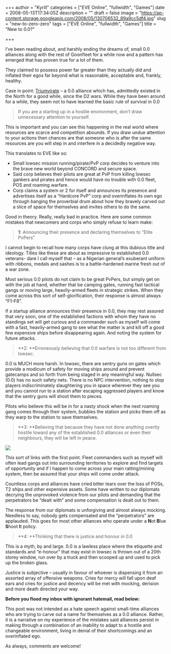 +++
author = "Kyrill"
categories = ["EVE Online", "fullwidth", "Games"]
date = 2008-05-13T17:34:05Z
description = ""
draft = false
image = "https://ap-content.storage.googleapis.com/2008/05/130706532_89a9cc5df4.jpg"
slug = "new-to-zero-zero"
tags = ["EVE Online", "fullwidth", "Games"]
title = "New to 0.0?"

+++


I’ve been reading about, and harshly ending the dreams of, small 0.0 alliances along with the rest of Goonfleet for a while now and a pattern has emerged that has proven true for a lot of them.

They claimed to possess power far greater than they actually did and inflated their egos far beyond what is reasonable, acceptable and, frankly, healthy.

Case in point: [Triumvirate](http://blog.mortworks.net/wp-admin/www.eve-triumvirate.com "Triumvirate") – a 0.0 alliance which has, admittedly existed in the North for a good while, since the D2 wars. While they have been around for a while, they seem not to have learned the basic rule of survival in 0.0

> If you are a starting up in a hostile environment, don’t draw unnecessary attention to yourself.

This is important and you can see this happening in the real world where resources are scarce and competition abounds. If you draw undue attention to your actions then chances are that someone who is after the same resources are you will step in and interfere in a decidedly negative way.

This translates to EVE like so:

- Small lowsec mission running/pirate/PvP corp decides to venture into the brave new world beyond CONCORD and secure space.
- Said corp believes their pilots are great at PvP from killing lowsec gankers and pirates and hence would have no trouble with 0.0 fleet, POS and roaming warfare.
- Corp claims a system or 2 for itself and announces its presence and advertises itself as a “Hardcore PvP” corp and overinflates its own ego through banging the proverbial drum about how they bravely carved out a slice of space for themselves and invites others to do the same.

Good in theory. Really, really bad in practice. Here are some common mistakes that newcomers and corps who simply refuse to learn make:

> **1:** Announcing their presence and declaring themselves to “Elite PvPers”

I cannot begin to recall how many corps have clung at this dubious title and ideology. Titles like these are about as impressive to established 0.0 veterans- dare I call myself that – as a Nigerian general’s exuberant uniform with ribbons, medals and sashes is to a battle-hardened marine fresh out of a war zone.

Most serious 0.0 pilots do not claim to be great PvPers, but simply get on with the job at hand, whether that be camping gates, running fast tactical gangs or moving large, heavily-armed fleets in strategic strikes. When they come across this sort of self-glorification, their response is almost always “F1-F8”.

If a startup alliance announces their presence in 0.0, they may rest assured that very soon, one of the established factions with whom they have no standings set will get curious and a commander such as myself will come with a fast, heavily-armed gang to see what the matter is and kill off a good few expensive ships before disappearing again. And noting the system for future attacks.

> **2: **Erroneously believing that 0.0 warfare is not too different from lowsec.

0.0 is MUCH more harsh. In lowsec, there are sentry guns on gates which provide a modicum of safety for moving ships around and prevent gatecamps and so forth from being staged in any meaningful way. Nullsec (0.0) has no such safety nets. There is no NPC intervention, nothing to stop players indiscriminately slaughtering you in space wherever they see you and you cannot run to a station after escaping aggressed players and know that the sentry guns will shoot them to pieces.

Pilots who believe this will be in for a nasty shock when the next roaming gang comes through their system, bubbles the station and picks them off as they warp to the station to save themselves.

> **3: **Believing that because they have not done anything overtly hostile toward any of the established 0.0 alliances or even their neighbours, they will be left in peace.

![](https://ap-content.storage.googleapis.com/2008/05/130706532_89a9cc5df41.jpg)

This sort of links with the first point. Fleet commanders such as myself will often lead gangs out into surrounding territories to explore and find targets of opportunity and if I happen to come across your main ratting/mining system, then be assured that your ships will come under attack.

Countless corps and alliances have cried bitter tears over the loss of POSs, T2 ships and other expensive assets. Some have written to our diplomats decrying the unprovoked violence from our pilots and demanding that the perpetrators be “dealt with” and some compensation is dealt out to them.

The response from our diplomats is unforgiving and almost always mocking. Needless to say, nobody gets compensated and the “perpetrators” are applauded. This goes for most other alliances who operate under a **N**ot **B**lue **S**hoot **I**t policy.

> **4: **Thinking that there is justice and honour in 0.0

This is a myth, by and large. 0.0 is a lawless place where the etiquette and standards and “e-honour” that may exist in lowsec is thrown out of a 20th storey window, run over by a truck and then scooped up and used to pick up the broken glass.

Justice is subjective – usually in favour of whoever is dispensing it from an assorted array of offensive weapons. Cries for mercy will fall upon deaf ears and cries for justice and decency will be met with mocking, derision and more death directed your way.

**Before you flood my inbox with ignorant hatemail, read below:**

This post was not intended as a hate speech against small-time alliances who are trying to carve out a name for themselves as a 0.0 alliance. Rather, it is a narrative on my experience of the mistakes said alliances persist in making through a combination of an inability to adapt to a hostile and changeable environment, living in denial of their shortcomings and an overinflated ego.

As always, comments are welcome!


